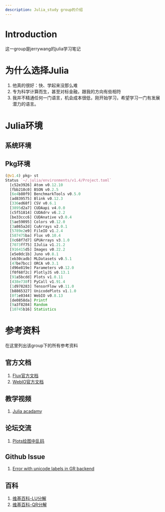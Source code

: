 ```yaml
---
description: Julia_study group的介绍
---
```


# Introduction

这一group是jerrywang的julia学习笔记

# 为什么选择Julia

1. 他真的很好：快、学起来没那么难
2. 专为科学计算而生，甚至对标金融，跟我的方向有些相符
3. 我并不精通任何一门语言，机会成本很低，刚开始学习，希望学习一门有发展潜力的语言。

# Julia环境

## 系统环境



## Pkg环境

```julia
(@v1.4) pkg> st
Status `~/.julia/environments/v1.4/Project.toml`
  [c52e3926] Atom v0.12.10
  [fbb218c0] BSON v0.2.5
  [6e4b80f9] BenchmarkTools v0.5.0
  [ad839575] Blink v0.12.3
  [336ed68f] CSV v0.6.1
  [3895d2a7] CUDAapi v4.0.0
  [c5f51814] CUDAdrv v6.2.2
  [be33ccc6] CUDAnative v3.0.4
  [5ae59095] Colors v0.12.0
  [3a865a2d] CuArrays v2.0.1
  [5789e2e9] FileIO v1.2.4
  [587475ba] Flux v0.10.4
  [0c68f7d7] GPUArrays v3.1.0
  [7073ff75] IJulia v1.21.2
  [916415d5] Images v0.22.2
  [e5e0dc1b] Juno v0.8.1
  [eb30cadb] MLDatasets v0.5.1
  [47be7bcc] ORCA v0.3.1
  [d96e819e] Parameters v0.12.0
  [f0f68f2c] PlotlyJS v0.13.1
  [91a5bcdd] Plots v1.0.11
  [438e738f] PyCall v1.91.4
  [1d978283] TensorFlow v0.11.0
  [b8865327] UnicodePlots v1.1.0
  [0f1e0344] WebIO v0.8.13
  [de0858da] Printf 
  [9a3f8284] Random 
  [10745b16] Statistics 

```





# 参考资料

在这里列出该group下的所有参考资料

## 官方文档

1. [Flux官方文档](<https://fluxml.ai/Flux.jl/stable/>)
2. [WebIO官方文档](<https://juliagizmos.github.io/WebIO.jl/latest>)

## 教学视频

1. [Julia acadamy](<https://juliaacademy.com/>)

## 论坛交流

1. [Plots绘图中乱码](https://discourse.juliacn.com/t/topic/1803)

## Github Issue

1. [Error with unicode labels in GR backend](<https://github.com/JuliaPlots/Plots.jl/issues/791>)

## 百科

1. [维基百科-LU分解](<https://zh.wikipedia.org/wiki/LU%E5%88%86%E8%A7%A3>)
2. [维基百科-QR分解](<https://zh.wikipedia.org/wiki/QR%E5%88%86%E8%A7%A3>)